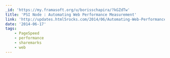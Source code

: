 ```yaml
---
_id: 'https://my.framasoft.org/u/borisschapira/?kGZdTw'
title: 'PSI Node : Automating Web Performance Measurement'
link: 'http://updates.html5rocks.com/2014/06/Automating-Web-Performance-Measurement'
date: '2014-06-17'
tags:
    - PageSpeed
    - performance
    - sharemarks
    - web
---
```


<div class="markdown"><p></p></div>
